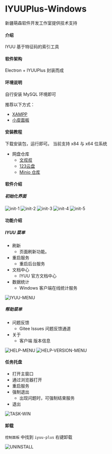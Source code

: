 # IYUUPlus-Windows

新疆萌森软件开发工作室提供技术支持

#### 介绍
IYUU 基于特征码的索引工具

#### 软件架构
Electron + IYUUPlus 封装而成

#### 环境说明
自行安装 MySQL 环境即可

推荐以下方式：

+ [XAMPP](https://sourceforge.net/projects/xampp/files/XAMPP%20Windows/8.2.12/xampp-windows-x64-8.2.12-0-VS16-installer.exe)
+ [小皮面板](http://public.xp.cn/upgrades/phpStudy_64.zip)


#### 安装教程

下载安装包，运行即可。
当前支持 x84 与 x64 位系统

+ 网盘仓库
    - [文叔叔](https://f.ws59.cn/f/ehxqmk2tkrx)
    - [123云盘](https://www.123pan.com/s/AEz0Vv-xHcUh.html)
    - [Minio 仓库](https://minio.lifebus.top/api/v1/download-shared-object/https:%2F%2Ff.lifebus.top%2Fpublic%2Fiyuu-plus-1.1.0%2520Setup.exe%3FX-Amz-Algorithm=AWS4-HMAC-SHA256&X-Amz-Credential=58BL7NCU45RD0CQOL44Q%252F20240702%252Fus-east-1%252Fs3%252Faws4_request&X-Amz-Date=20240702T101832Z&X-Amz-Expires=43200&X-Amz-Security-Token=eyJhbGciOiJIUzUxMiIsInR5cCI6IkpXVCJ9.eyJhY2Nlc3NLZXkiOiI1OEJMN05DVTQ1UkQwQ1FPTDQ0USIsImV4cCI6MTcxOTk1ODQ1OSwicGFyZW50Ijoicm9vdCJ9.F_AWXy0iZoSdJNm6iWb5BccHh4Rr5U8rdeKQKVXkU6dBrM_j-Lxk4NJTpSTQzupFp2TwxCVQY1PPGzeu9hGvIQ&X-Amz-SignedHeaders=host&versionId=null&X-Amz-Signature=6b1b5d5b39bff021c0dc251fc9b645f2330d082a9efe8e9023e2df8c717158a1)


#### 软件介绍
##### 初始化界面
![init-1](imgs/init-1.png)
![init-2](imgs/init-2.png)
![init-3](imgs/init-3.png)
![init-4](imgs/init-4.png)
![init-5](imgs/init-5.png)

#### 功能介绍
##### IYUU 菜单
- 刷新
    - 页面刷新功能。
- 重启服务
    - 重启后台服务
- 文档中心
    - IYUU 官方文档中心
- 数据统计
    - Windows 客户端在线统计服务

![IYUU-MENU](imgs/IYUU-MENU.png)

##### 帮助菜单
- 问题反馈
    - Gitee Issues 问题反馈通道
- 关于
    - 客户端 版本信息

![HELP-MENU](imgs/HELP-MENU.png)
![HELP-VERSION-MENU](imgs/HELP-VERSION-MENU.png)

#### 任务托盘
+ 打开主窗口
+ 通过浏览器打开
+ 重启服务
+ 强制退出
    - 出现问题时，可强制结束服务
+ 退出

![TASK-WIN](imgs/TASK-WIN.png)

#### 卸载

`控制面板` 中找到 `iyuu-plus` 右键卸载

![UNINSTALL](imgs/UNINSTALL.png)